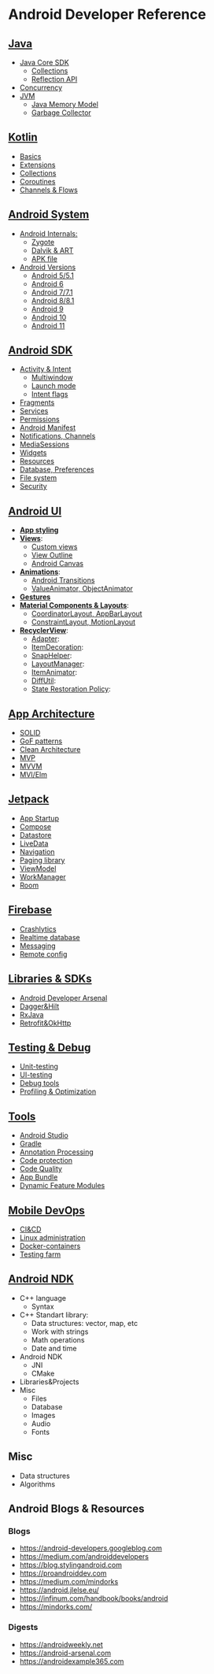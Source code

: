 # Android Developer Reference

## [Java](java.md)
- [Java Core SDK](java.md#java-core-sdk)
  - [Collections](java.md#collections)
  - [Reflection API](java.md#reflection-api)
- [Concurrency](java.md#concurrency)
- [JVM](java.md#jvm)
  - [Java Memory Model](java.md#java-memory-model)
  - [Garbage Collector](java.md#garbage-collector)

## [Kotlin](kotlin.md)
- [Basics](kotlin.md#basics)
- [Extensions](kotlin.md#extensions)
- [Collections](#collections)
- [Coroutines](kotlin.md#coroutines)
- [Channels & Flows](kotlin.md#channels--flows)

## [Android System](android_system.md)

- [Android Internals:](android_system.md#android-internals)
  - [Zygote](android_system.md#zygote)
  - [Dalvik & ART](android_system.md#dalvik--art)
  - [APK file](android_system.md#apk-file)
- [Android Versions](android_system.md#android-versions)
  - [Android 5/5.1](android_system.md#android-551)
  - [Android 6](android_system.md#android-6)
  - [Android 7/7.1](android_system.md#android-771)
  - [Android 8/8.1](android_system.md#android-881)
  - [Android 9](android_system.md#android-9)
  - [Android 10](android_system.md#android-10)
  - [Android 11](android_system.md#android-11)

## [Android SDK](android_sdk.md)
- [Activity & Intent](android_sdk.md#activity--intent)
  - [Multiwindow](android_sdk.md#multiwindow)
  - [Launch mode](android_sdk.md#launch-mode)
  - [Intent flags](android_sdk.md#intent-flags)
- [Fragments](android_sdk.md#fragments)
- [Services](android_sdk.md#services)
- [Permissions](android_sdk.md#permissions)
- [Android Manifest](android_sdk.md#android-manifest)
- [Notifications, Channels](android_sdk.md#notifications-channels)
- [MediaSessions](android_sdk.md#mediasessions)
- [Widgets](android_sdk.md#widgets)
- [Resources](android_sdk.md#resources)
- [Database, Preferences](android_sdk.md#database-preferences)
- [File system](android_sdk.md#file-system)
- [Security](android_sdk.md#security)

## [Android UI](android_ui.md)
- [**App styling**](android_ui.md#app-styling)
- [**Views**](android_ui.md#views):
  - [Custom views](android_ui.md#custom-views)
  - [View Outline](android_ui.md#view-outline)
  - [Android Canvas](android_ui.md#android-canvas)
- [**Animations**](android_ui.md#animations):
  - [Android Transitions](android_ui.md#android-transitions)
  - [ValueAnimator, ObjectAnimator](android_ui.md#valueanimator-objectanimator)
- [**Gestures**](android_ui.md#gestures)
- [**Material Components & Layouts**](android_ui.md#material-components--layouts):
  - [CoordinatorLayout, AppBarLayout](#coordinatorlayout-appbarlayout)
  - [ConstraintLayout, MotionLayout](#constraintlayout-motionlayout)
- [**RecyclerView**](android_ui.md#recyclerview):
  - [Adapter](android_ui.md#adapter):
  - [ItemDecoration](android_ui.md#itemdecoration):
  - [SnapHelper](android_ui.md#snaphelper):
  - [LayoutManager](android_ui.md#layoutmanager):
  - [ItemAnimator](android_ui.md#itemanimator):
  - [DiffUtil](android_ui.md#diffutil):
  - [State Restoration Policy](android_ui.md#state-restoration-policy):

## [App Architecture](app_architecture.md)
- [SOLID](app_architecture.md#solid)
- [GoF patterns](app_architecture.md#gof-patterns)
- [Clean Architecture](app_architecture.md#clean-architecture)
- [MVP](app_architecture.md#mvpmvc)
- [MVVM](app_architecture.md#mvvm)
- [MVI/Elm](app_architecture.md#mvielm)

##  [Jetpack](jetpack.md)
- [App Startup](jetpack.md#app-startup)
- [Compose](jetpack.md#compose)
- [Datastore](jetpack.md#datastore)
- [LiveData](jetpack.md#livedata)
- [Navigation](jetpack.md#navigation)
- [Paging library](jetpack.md#paging-library)
- [ViewModel](jetpack.md#viewmodel)
- [WorkManager](jetpack.md#workmanager)
- [Room](jetpack.md#room)

##  [Firebase](firebase.md)
- [Crashlytics](firebase.md#crashlytics)
- [Realtime database](firebase.md#realtime-database)
- [Messaging](firebase.md#messaging)
- [Remote config](firebase.md#remote-config)

## [Libraries & SDKs](libraries_and_sdk.md)
- [Android Developer Arsenal](android_developer_arsenal.md)
- [Dagger&Hilt](libraries_and_sdk.md#daggerhilt)
- [RxJava](libraries_and_sdk.md#rxjava)
- [Retrofit&OkHttp](libraries_and_sdk.md#retrofitokhttp)

## [Testing & Debug](testing_debug.md)
- [Unit-testing](testing_debug.md#unit-testing)
- [UI-testing](testing_debug.md#ui-testing)
- [Debug tools](testing_debug.md#debug-tools)
- [Profiling & Optimization](testing_debug.md#profiling--optimization)

## [Tools](tools.md)
- [Android Studio](tools.md#android-studio)
- [Gradle](tools.md#gradle)
 - [Annotation Processing](tools.md#annotation-processing)
 - [Code protection](tools.md#code-protection)
- [Code Quality](tools.md#code-quality)
- [App Bundle](tools.md#app-bundle)
- [Dynamic Feature Modules](tools.md#dynamic-feature-modules)


## [Mobile DevOps](devops.md)
- [CI&CD](devops.md#cicd)
- [Linux administration](devops.md#linux-administration)
- [Docker-containers](devops.md#docker-containers)
- [Testing farm](devops.md#testing-farm)

## [Android NDK](android_ndk.md)
- C++ language
  - Syntax
- C++ Standart library:
  - Data structures: vector, map, etc
  - Work with strings
  - Math operations
  - Date and time
- Android NDK
  - JNI
  - CMake
- Libraries&Projects
- Misc 
  - Files
  - Database
  - Images
  - Audio
  - Fonts

## Misc
- Data structures
- Algorithms

## Android Blogs & Resources

### Blogs

- https://android-developers.googleblog.com
- https://medium.com/androiddevelopers
- https://blog.stylingandroid.com
- https://proandroiddev.com
- https://medium.com/mindorks
- https://android.jlelse.eu/
- https://infinum.com/handbook/books/android
- https://mindorks.com/

### Digests
- https://androidweekly.net
- https://android-arsenal.com
- https://androidexample365.com
